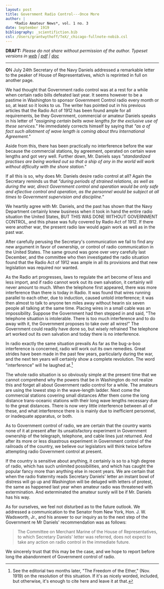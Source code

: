 ```yaml
---
layout: post
title: Government Radio Control---Once More
author: | 
    *Radio Amateur News*, vol. 1 no. 3
date: September 1919
bibliography: _scientifiction.bib
csl: /Users/grantwythoff/TeX/_chicago-fullnote-nobib.csl
---
```


**DRAFT:** *Please do not share without permission of the author. Typeset versions in  [web](http://gernsback.wythoff.net/191909_opera_by_wireless.html) \| [pdf](https://github.com/gwijthoff/perversity_of_things/blob/gh-pages/typeset_drafts/191909_opera_by_wireless.pdf?raw=true) \| [doc](https://github.com/gwijthoff/perversity_of_things/blob/gh-pages/typeset_drafts/191909_opera_by_wireless.docx)*

* * * * * * * * 

**O**N July 24th Secretary of the Navy Daniels addressed a remarkable letter to the peaker of House of Representatives, which is reprinted in full on another page.

We had thought that Government radio control was at a rest for a while when certain radio bills defeated last year. It seems however to be a pastime in Washington to sponsor Government Control radio every month or so, at least so it looks to us. The writer has pointed out in his previous articles that the Radio Act of 1912 has been found ample for all requirements, be they Government, commercial or amateur Daniels speaks in his letter of *"assigning certain belts wave lengths for the exclusive use of these services."* He immediately corrects himself by saying that *"as a of fact such allotment of wave length is coming about thru International Agreement."*

Aside from this, there has been practically no interference before the war because the commercial stations, by agreement, operated on certain wave lengths and got very well. Further down, Mr. Daniels says *"standardized practises are being worked out so that a ship of any in the world will work without difliculty with the shore station."*

If all this is so, why does Mr. Daniels desire radio control at all? Again the Secretary reminds us that *"during periods of strained relations, as well as during the war, direct Government control and operation would be only safe and efiective control and operation, as the personnel would be subject at all times to Government supervision and discipline."*

We heartily agree with Mr. Daniels, and the past has shown that the Navy Department certainly knew business when it took in hand the entire radio situation the United States, BUT THIS WAS DONE WITHOUT GOVERNMENT CONTROL, and this phase was fully covered by Radio Act of 1912. If there were another war, the present radio law would again work as well as in the past war.

After carefully perusing the Secretary's communication we fail to find any new argument in favor of ownership, or control of radio communication in the United States. The same ground was gone over very carefully last December, and the committee who then investigated the radio situation found that the Radio Act of 1912 was ample in all its provisions and that new legislation was required nor wanted.

As the Radio art progresses, laws to regulate the art become of less and less import, and if radio cannot work out its own salvation, it certainly will never amount to much. When the telephone first appeared, there was more interference than there is today in Radio. It was found that wires running parallel to each other, due to induction, caused untold interference; it was then almost to talk to anyone ten miles away without hearin six seven people all talking at the same time. Placing wires in a small cable was an impossibility. Suppose the Government had then stepped in and said, "The telephone situation is intolerable. There is too much interference and to do away with it, the Government proposes to take over all wires!" The Government could readily have done so, but wisely refrained The telephone art worked out its own salvation and today there is no interference.

In radio exactly the same situation prevails As far as the bug-a-boo interference is concerned, radio will work out its own remedies. Great strides have been made in the past few years, particularly during the war, and the next ten years will certainly show a complete revolution. The word "interference" will he laughed at.[^1]

The whole radio situation is so obviously simple at the present time that we cannot comprehend why the powers that be in Washington do not realize this and forget all about Government radio control for a while. The amateurs are using the lowest step in the wave-length ladder. Next come the commercial stations covering small distances After them come the long distance trans-oceanic stations with their long wave lengths necessary due to the great distances. There is now very little interference between all of these, and what interference there is is mainly due to inefficient personnel, or inadequate apparatus, or both.

As to Government control of radio, we are certain that the country wants none of it at present after its unsatisfactory experiment in Government ownership of the telegraph, telephone, and cable lines just returned. And after its more or less disastrous experiment in Government control of the railroads of the country, we believe our legislators will think twice before attempting radio Government control at present.

If the country is sensitive about anything, it certainly is so to a high degree of radio, which has such unlimited possibilities, and which has caught the popular fancy more than anything else in recent years. We are certain that when the radio fraternity reads Secretary Daniels' letter an instant bowl of distress will go up and Washington will be deluged with letters of protest, the same as happened last year when amateur radio was threatened with extermination. And exterminated the amateur surely will be if Mr. Daniels has his way.

As for ourselves, we feel not disturbed as to the future outlook. We addressed a communication to the Senator from New York, Hon. J. W. Wadsworth, Jr., and his answer to our inquiry as to the next step of the Government re Mr Daniels' recommendation was as follows:

> The Committee on Merchant Marine of the House of Representatives, to which Secretary Daniels' letter was referred, does not expect to take any action on radio control in the immediate future.

We sincerely trust that this may be the case, and we hope to report before long the abandonment of Government control of radio.

[^1]:  See the editorial two months later, "The Freedom of the Ether," (Nov. 1919) on the resolution of this situation.  If it's as nicely worded, included, but otherwise, it's enough to cite here and leave it at that.